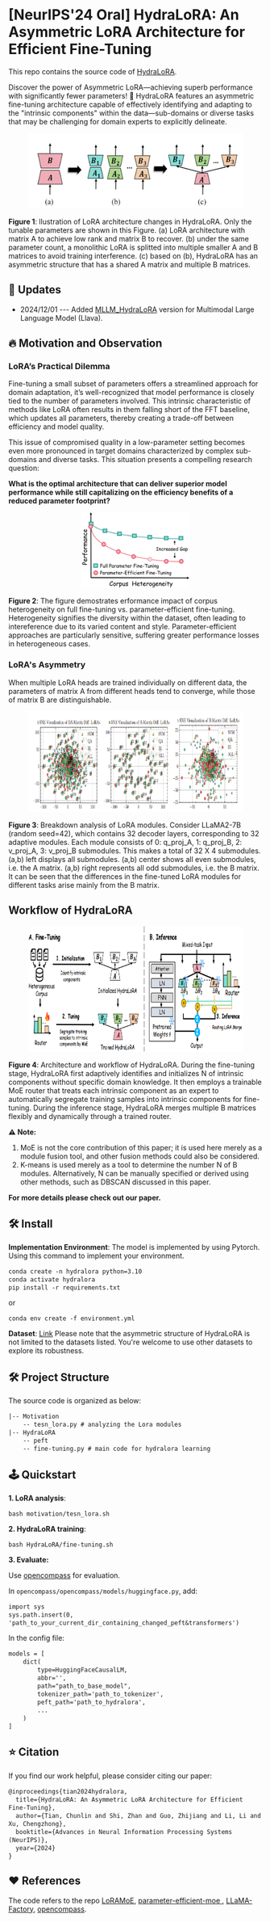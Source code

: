 # [NeurIPS'24 Oral] HydraLoRA: An Asymmetric LoRA Architecture for Efficient Fine-Tuning
This repo contains the source code of [HydraLoRA](https://arxiv.org/abs/2404.19245). 

Discover the power of Asymmetric LoRA—achieving superb performance with significantly fewer parameters! 🌟 HydraLoRA features an asymmetric fine-tuning architecture capable of effectively identifying and adapting to the "intrinsic components" within the data—sub-domains or diverse tasks that may be challenging for domain experts to explicitly delineate.

<figure style="text-align:center">
  <img src="./figures/lora.png"  height="150">
</figure>

**Figure 1**: llustration of LoRA architecture changes in HydraLoRA. Only the tunable parameters
are shown in this Figure. (a) LoRA architecture with matrix A to achieve low rank and matrix B to recover. (b) under the same parameter count, a monolithic LoRA is splitted into multiple smaller A and B matrices to avoid training interference. (c) based on (b), HydraLoRA has an asymmetric structure that has a shared A matrix and multiple B matrices.

## 🚀 Updates
- 2024/12/01 ---  Added [MLLM_HydraLoRA](MLLM-HydraLoRA/README.md) version for Multimodal Large Language Model (Llava).

## 🔥 Motivation and Observation

### LoRA’s Practical Dilemma

Fine-tuning a small subset of parameters offers a streamlined approach for domain adaptation, it’s well-recognized that model performance is closely tied to the number of parameters involved. This intrinsic characteristic of methods like LoRA often results in them falling short of the FFT baseline, which updates all parameters, thereby creating a trade-off between efficiency and model quality. 

This issue of compromised quality in a low-parameter setting becomes even more pronounced in target domains characterized by complex sub-domains and diverse tasks. This situation presents a compelling research question:

**What is the optimal architecture that can deliver superior model performance while still capitalizing on the efficiency benefits of a reduced parameter footprint?**

<figure style="text-align:center">
  <img src="./figures/Heterogeneity.png"  height="150">
</figure>

**Figure 2**: The figure demostrates erformance impact of corpus heterogeneity on full fine-tuning vs. parameter-efficient fine-tuning. Heterogeneity signifies the diversity within the dataset, often leading to intereference due to its varied content and style. Parameter-efficient approaches are particularly sensitive, suffering greater performance losses in heterogeneous cases.

###  LoRA's Asymmetry

When multiple LoRA heads are trained individually on different data, the parameters of matrix A from different heads tend to converge, while those of matrix B are distinguishable.

<figure style="text-align:center">
  <img src="./figures/LoRA_breakdown.png" height="200">
</figure>

**Figure 3**: Breakdown analysis of LoRA modules. Consider LLaMA2-7B (random seed=42), which contains 32 decoder layers, corresponding to 32 adaptive modules. Each module consists of 0: q_proj_A, 1: q_proj_B, 2: v_proj_A, 3: v_proj_B submodules. This makes a total of 32 X 4 submodules. (a,b) left displays all submodules. (a,b) center shows all even submodules, i.e. the A matrix. (a,b) right represents all odd submodules, i.e. the B matrix. It can be seen that the differences in the fine-tuned LoRA modules for different tasks arise mainly from the B matrix.

## Workflow of HydraLoRA
<figure style="text-align:center">
  <img src="./figures/HydraLoRA.png"  height="250">
</figure>

**Figure 4**: Architecture and workflow of HydraLoRA. During the fine-tuning stage, HydraLoRA first adaptively identifies and initializes N of intrinsic components without specific domain knowledge. It then employs a trainable MoE router that treats each intrinsic component as an expert to automatically segregate training samples
into intrinsic components for fine-tuning. During the inference stage, HydraLoRA merges multiple B matrices flexibly and dynamically through a trained router.

**⚠️ Note:** 

1. MoE is not the core contribution of this paper; it is used here merely as a module fusion tool, and other fusion methods could also be considered.
2. K-means is used merely as a tool to determine the number N of B modules. Alternatively, N can be manually specified or derived using other methods, such as DBSCAN discussed in this paper.

**For more details please check out our paper.**

## 🛠️ Install

**Implementation Environment**: The model is implemented by using Pytorch. Using this command to implement your environment.

```
conda create -n hydralora python=3.10
conda activate hydralora
pip install -r requirements.txt
```
or
```
conda env create -f environment.yml
```

**Dataset**: [Link](https://github.com/Clin0212/HydraLoRA/issues/1) Please note that the asymmetric structure of HydraLoRA is not limited to the datasets listed. You're welcome to use other datasets to explore its robustness.

## 🛠️ Project Structure
The source code is organized as below:

``` shell
|-- Motivation
    -- tesn_lora.py # analyzing the Lora modules
|-- HydraLoRA
    -- peft
    -- fine-tuning.py # main code for hydralora learning
```

## 🕹️ Quickstart
**1. LoRA analysis**: 

```
bash motivation/tesn_lora.sh
```

**2. HydraLoRA training**: 

```
bash HydraLoRA/fine-tuning.sh
```

**3. Evaluate:**

Use [opencompass](https://github.com/open-compass/opencompass/tree/main) for evaluation. 

In `opencompass/opencompass/models/huggingface.py`, add:

```
import sys
sys.path.insert(0, 'path_to_your_current_dir_containing_changed_peft&transformers')
```
In the config file:

```
models = [
    dict(
        type=HuggingFaceCausalLM,
        abbr='',
        path="path_to_base_model",
        tokenizer_path='path_to_tokenizer',
        peft_path='path_to_hydralora',
        ...
    )
]
```


## ⭐ Citation

If you find our work helpful, please consider citing our paper:
```
@inproceedings{tian2024hydralora,
  title={HydraLoRA: An Asymmetric LoRA Architecture for Efficient Fine-Tuning},
  author={Tian, Chunlin and Shi, Zhan and Guo, Zhijiang and Li, Li and Xu, Chengzhong},
  booktitle={Advances in Neural Information Processing Systems (NeurIPS)},
  year={2024}
}
```

## ❤️ References

The code refers to the repo [LoRAMoE](https://github.com/Ablustrund/LoRAMoE), [parameter-efficient-moe
](https://github.com/for-ai/parameter-efficient-moe), [LLaMA-Factory](https://github.com/hiyouga/LLaMA-Factory), [opencompass](https://github.com/open-compass/opencompass/tree/main).
